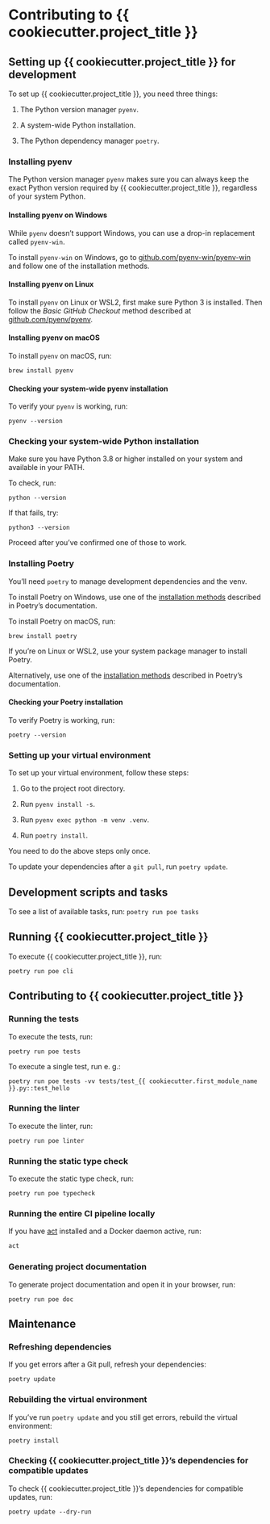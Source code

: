 # Contributing to {{ cookiecutter.project_title }}

## Setting up {{ cookiecutter.project_title }} for development

To set up {{ cookiecutter.project_title }}, you need three things:

1. The Python version manager `pyenv`.

2. A system-wide Python installation.

3. The Python dependency manager `poetry`.

### Installing pyenv

The Python version manager `pyenv` makes sure you can always keep
the exact Python version required by {{ cookiecutter.project_title }},
regardless of your system Python.

#### Installing pyenv on Windows

While `pyenv` doesn’t support Windows, you can use a drop-in
replacement called `pyenv-win`.

To install `pyenv-win` on Windows, go to
[github.com/pyenv-win/pyenv-win](https://github.com/pyenv-win/pyenv-win#installation)
and follow one of the installation methods.

#### Installing pyenv on Linux

To install `pyenv` on Linux or WSL2, first make sure Python 3 is
installed. Then follow the *Basic GitHub Checkout* method described
at [github.com/pyenv/pyenv](https://github.com/pyenv/pyenv#basic-github-checkout).

#### Installing pyenv on macOS

To install `pyenv` on macOS, run:

```
brew install pyenv
```

#### Checking your system-wide pyenv installation

To verify your `pyenv` is working, run:

```
pyenv --version
```

### Checking your system-wide Python installation

Make sure you have Python 3.8 or higher installed on your system
and available in your PATH.

To check, run:

```
python --version
```

If that fails, try:

```
python3 --version
```

Proceed after you’ve confirmed one of those to work.

### Installing Poetry

You’ll need `poetry` to manage development dependencies and the venv.

To install Poetry on Windows, use one of the
[installation methods](https://python-poetry.org/docs/master/#installing-with-the-official-installer)
described in Poetry’s documentation.

To install Poetry on macOS, run:

```
brew install poetry
```

If you’re on Linux or WSL2, use your system package manager to
install Poetry.

Alternatively, use one of the
[installation methods](https://python-poetry.org/docs/master/#installing-with-the-official-installer)
described in Poetry’s documentation.

#### Checking your Poetry installation

To verify Poetry is working, run:

```
poetry --version
```

### Setting up your virtual environment

To set up your virtual environment, follow these steps:

1. Go to the project root directory.

2. Run `pyenv install -s`.

3. Run `pyenv exec python -m venv .venv`.

4. Run `poetry install`.

You need to do the above steps only once.

To update your dependencies after a `git pull`, run `poetry update`.

## Development scripts and tasks

To see a list of available tasks, run: `poetry run poe tasks`

## Running {{ cookiecutter.project_title }}

To execute {{ cookiecutter.project_title }}, run:

```
poetry run poe cli
```

## Contributing to {{ cookiecutter.project_title }}

### Running the tests

To execute the tests, run:

```
poetry run poe tests
```

To execute a single test, run e. g.:

```
poetry run poe tests -vv tests/test_{{ cookiecutter.first_module_name }}.py::test_hello
```

### Running the linter

To execute the linter, run:

```
poetry run poe linter
```

### Running the static type check

To execute the static type check, run:

```
poetry run poe typecheck
```

### Running the entire CI pipeline locally

If you have [act](https://github.com/nektos/act) installed and a
Docker daemon active, run:

```sh
act
```

### Generating project documentation

To generate project documentation and open it in your browser, run:

```
poetry run poe doc
```

## Maintenance

### Refreshing dependencies

If you get errors after a Git pull, refresh your dependencies:

```
poetry update
```

### Rebuilding the virtual environment

If you’ve run `poetry update` and you still get errors, rebuild
the virtual environment:

```
poetry install
```

### Checking {{ cookiecutter.project_title }}’s dependencies for compatible updates

To check {{ cookiecutter.project_title }}’s dependencies for compatible updates, run:

```
poetry update --dry-run
```
